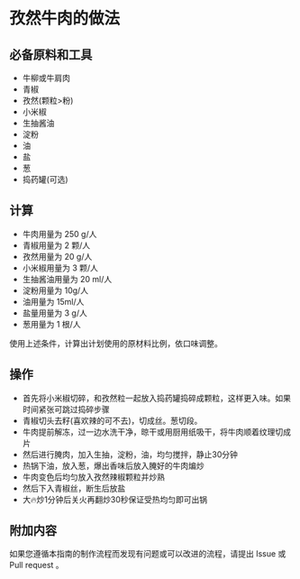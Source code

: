 # 孜然牛肉的做法

## 必备原料和工具
* 牛柳或牛肩肉 
* 青椒
* 孜然(颗粒>粉)
* 小米椒
* 生抽酱油
* 淀粉
* 油
* 盐
* 葱
* 捣药罐(可选)

## 计算
* 牛肉用量为 250 g/人
* 青椒用量为 2 颗/人
* 孜然用量为 20 g/人
* 小米椒用量为 3 颗/人
* 生抽酱油用量为 20 ml/人
* 淀粉用量为 10g/人
* 油用量为 15ml/人
* 盐量用量为 3 g/人
* 葱用量为 1 根/人

使用上述条件，计算出计划使用的原材料比例，依口味调整。

## 操作

* 首先将小米椒切碎，和孜然粒一起放入捣药罐捣碎成颗粒，这样更入味。如果时间紧张可跳过捣碎步骤
* 青椒切头去籽(喜欢辣的可不去)，切成丝。葱切段。
* 牛肉提前解冻，过一边水洗干净，晾干或用厨用纸吸干，将牛肉顺着纹理切成片
* 然后进行腌肉，加入生抽，淀粉，油，均匀搅拌，静止30分钟
* 热锅下油，放入葱，爆出香味后放入腌好的牛肉煸炒
* 牛肉变色后均匀放入孜然辣椒颗粒并炒熟
* 然后下入青椒丝，断生后放盐
* 大🔥炒1分钟后关火再翻炒30秒保证受热均匀即可出锅

## 附加内容

如果您遵循本指南的制作流程而发现有问题或可以改进的流程，请提出 Issue 或 Pull request 。
